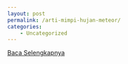 ```yaml
---
layout: post
permalink: /arti-mimpi-hujan-meteor/
categories:
    - Uncategorized
---
```


[Baca Selengkapnya](/06)
